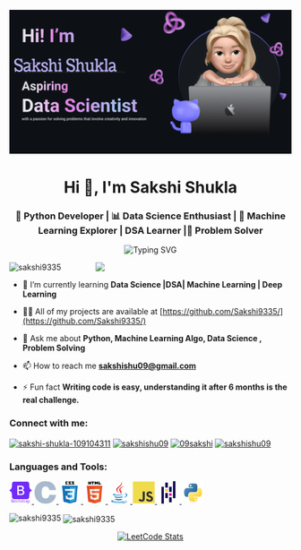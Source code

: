 ![logo](https://github.com/Sakshi9335/Sakshi9335/blob/main/Banner.png)
<h1 align="center">Hi 👋, I'm Sakshi Shukla</h1>
<h3 align="center">🚀 Python Developer | 📊 Data Science Enthusiast | 🤖 Machine Learning Explorer | DSA Learner |🎯 Problem Solver</h3>
<p align="center">
  <img src="https://readme-typing-svg.herokuapp.com?color=36BCF7&size=24&center=true&vCenter=true&width=700&lines=Data+Science+|+Machine+Learning+|+Python;Always+Learning+Something+New;DSA+Enthusiast+%26+Problem+Solver" alt="Typing SVG">
</p>

<img src="https://cdnb.artstation.com/p/assets/images/images/028/991/999/original/anna-havrylyukh-.gif?1596125112" align="right" width="350"/>

<p align="left"> <img src="https://komarev.com/ghpvc/?username=sakshi9335&label=Profile%20views&color=0e75b6&style=flat" alt="sakshi9335" /> </p>

- 🌱 I’m currently learning **Data Science |DSA| Machine Learning | Deep Learning**

- 👨‍💻 All of my projects are available at [https://github.com/Sakshi9335/](https://github.com/Sakshi9335/)

- 💬 Ask me about **Python, Machine Learning Algo, Data Science , Problem Solving**

- 📫 How to reach me **sakshishu09@gmail.com**

- ⚡ Fun fact **Writing code is easy, understanding it after 6 months is the real challenge.**

<h3 align="left">Connect with me:</h3>
<p align="left">
<a href="https://linkedin.com/in/sakshi-shukla-109104311" target="blank"><img align="center" src="https://raw.githubusercontent.com/rahuldkjain/github-profile-readme-generator/master/src/images/icons/Social/linked-in-alt.svg" alt="sakshi-shukla-109104311" height="30" width="40" /></a>
<a href="https://www.hackerrank.com/sakshishu09" target="blank"><img align="center" src="https://raw.githubusercontent.com/rahuldkjain/github-profile-readme-generator/master/src/images/icons/Social/hackerrank.svg" alt="sakshishu09" height="30" width="40" /></a>
<a href="https://www.leetcode.com/09sakshi" target="blank"><img align="center" src="https://raw.githubusercontent.com/rahuldkjain/github-profile-readme-generator/master/src/images/icons/Social/leet-code.svg" alt="09sakshi" height="30" width="40" /></a>
<a href="https://auth.geeksforgeeks.org/user/sakshishu09" target="blank"><img align="center" src="https://raw.githubusercontent.com/rahuldkjain/github-profile-readme-generator/master/src/images/icons/Social/geeks-for-geeks.svg" alt="sakshishu09" height="30" width="40" /></a>
</p>

<h3 align="left">Languages and Tools:</h3>
<p align="left"> <a href="https://getbootstrap.com" target="_blank" rel="noreferrer"> <img src="https://raw.githubusercontent.com/devicons/devicon/master/icons/bootstrap/bootstrap-plain-wordmark.svg" alt="bootstrap" width="40" height="40"/> </a> <a href="https://www.cprogramming.com/" target="_blank" rel="noreferrer"> <img src="https://raw.githubusercontent.com/devicons/devicon/master/icons/c/c-original.svg" alt="c" width="40" height="40"/> </a> <a href="https://www.w3schools.com/css/" target="_blank" rel="noreferrer"> <img src="https://raw.githubusercontent.com/devicons/devicon/master/icons/css3/css3-original-wordmark.svg" alt="css3" width="40" height="40"/> </a> <a href="https://www.w3.org/html/" target="_blank" rel="noreferrer"> <img src="https://raw.githubusercontent.com/devicons/devicon/master/icons/html5/html5-original-wordmark.svg" alt="html5" width="40" height="40"/> </a> <a href="https://www.java.com" target="_blank" rel="noreferrer"> <img src="https://raw.githubusercontent.com/devicons/devicon/master/icons/java/java-original.svg" alt="java" width="40" height="40"/> </a> <a href="https://developer.mozilla.org/en-US/docs/Web/JavaScript" target="_blank" rel="noreferrer"> <img src="https://raw.githubusercontent.com/devicons/devicon/master/icons/javascript/javascript-original.svg" alt="javascript" width="40" height="40"/> </a> <a href="https://pandas.pydata.org/" target="_blank" rel="noreferrer"> <img src="https://raw.githubusercontent.com/devicons/devicon/2ae2a900d2f041da66e950e4d48052658d850630/icons/pandas/pandas-original.svg" alt="pandas" width="40" height="40"/> </a> <a href="https://www.python.org" target="_blank" rel="noreferrer"> <img src="https://raw.githubusercontent.com/devicons/devicon/master/icons/python/python-original.svg" alt="python" width="40" height="40"/> </a> </p>

<p><img align="left" src="https://github-readme-stats.vercel.app/api/top-langs?username=sakshi9335&show_icons=true&locale=en&layout=compact" alt="sakshi9335" /></p>

<p>&nbsp;<img align="center" src="https://github-readme-stats.vercel.app/api?username=sakshi9335&show_icons=true&locale=en" alt="sakshi9335" /></p>

<p align="center">
    <a href="https://leetcode.com/sakshi9335/" target="_blank">
        <img src="https://leetcard.jacoblin.cool/sakshi9335?theme=dark&ext=activity" alt="LeetCode Stats" />
    </a>
</p>

